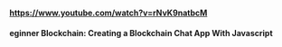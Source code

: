 #### https://www.youtube.com/watch?v=rNvK9natbcM
#### eginner Blockchain: Creating a Blockchain Chat App With Javascript
